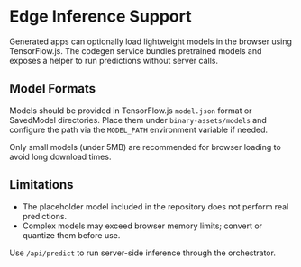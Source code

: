 # Edge Inference Support

Generated apps can optionally load lightweight models in the browser using TensorFlow.js. The codegen service bundles pretrained models and exposes a helper to run predictions without server calls.

## Model Formats

Models should be provided in TensorFlow.js `model.json` format or SavedModel directories. Place them under `binary-assets/models` and configure the path via the `MODEL_PATH` environment variable if needed.

Only small models (under 5MB) are recommended for browser loading to avoid long download times.

## Limitations

- The placeholder model included in the repository does not perform real predictions.
- Complex models may exceed browser memory limits; convert or quantize them before use.

Use `/api/predict` to run server-side inference through the orchestrator.
